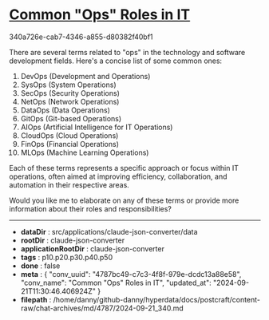 # [Common "Ops" Roles in IT](https://claude.ai/chat/4787bc49-c7c3-4f8f-979e-dcdc13a88e58)

340a726e-cab7-4346-a855-d80382f40bf1

 There are several terms related to "ops" in the technology and software development fields. Here's a concise list of some common ones:

1. DevOps (Development and Operations)
2. SysOps (System Operations)
3. SecOps (Security Operations)
4. NetOps (Network Operations)
5. DataOps (Data Operations)
6. GitOps (Git-based Operations)
7. AIOps (Artificial Intelligence for IT Operations)
8. CloudOps (Cloud Operations)
9. FinOps (Financial Operations)
10. MLOps (Machine Learning Operations)

Each of these terms represents a specific approach or focus within IT operations, often aimed at improving efficiency, collaboration, and automation in their respective areas.

Would you like me to elaborate on any of these terms or provide more information about their roles and responsibilities?

---

* **dataDir** : src/applications/claude-json-converter/data
* **rootDir** : claude-json-converter
* **applicationRootDir** : claude-json-converter
* **tags** : p10.p20.p30.p40.p50
* **done** : false
* **meta** : {
  "conv_uuid": "4787bc49-c7c3-4f8f-979e-dcdc13a88e58",
  "conv_name": "Common \"Ops\" Roles in IT",
  "updated_at": "2024-09-21T11:30:46.406924Z"
}
* **filepath** : /home/danny/github-danny/hyperdata/docs/postcraft/content-raw/chat-archives/md/4787/2024-09-21_340.md